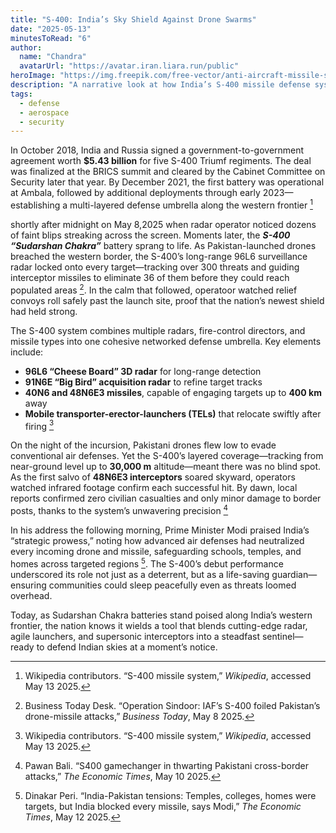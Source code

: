 ```yaml
---
title: "S-400: India’s Sky Shield Against Drone Swarms"
date: "2025-05-13"
minutesToRead: "6"
author:
  name: "Chandra"
  avatarUrl: "https://avatar.iran.liara.run/public"
heroImage: "https://img.freepik.com/free-vector/anti-aircraft-missile-silo-illustration_1284-64039.jpg"
description: "A narrative look at how India’s S-400 missile defense system intercepted Pakistani drone incursions and protected the nation."
tags:
  - defense
  - aerospace
  - security
---
```


In October 2018, India and Russia signed a government-to-government agreement worth **$5.43 billion** for five S-400 Triumf regiments. The deal was finalized at the BRICS summit and cleared by the Cabinet Committee on Security later that year. By December 2021, the first battery was operational at Ambala, followed by additional deployments through early 2023—establishing a multi-layered defense umbrella along the western frontier [^1]

shortly after midnight on May 8,2025 when radar operator noticed dozens of faint blips streaking across the screen. Moments later, the ***S-400 “Sudarshan Chakra”*** battery sprang to life. As Pakistan-launched drones breached the western border, the S-400’s long-range 96L6 surveillance radar locked onto every target—tracking over 300 threats and guiding interceptor missiles to eliminate 36 of them before they could reach populated areas [^2]. In the calm that followed, operatoor watched relief convoys roll safely past the launch site, proof that the nation’s newest shield had held strong.

The S-400 system combines multiple radars, fire-control directors, and missile types into one cohesive networked defense umbrella. Key elements include:
- **96L6 “Cheese Board” 3D radar** for long-range detection  
- **91N6E “Big Bird” acquisition radar** to refine target tracks  
- **40N6 and 48N6E3 missiles**, capable of engaging targets up to **400 km** away  
- **Mobile transporter-erector-launchers (TELs)** that relocate swiftly after firing [^3] 

On the night of the incursion, Pakistani drones flew low to evade conventional air defenses. Yet the S-400’s layered coverage—tracking from near-ground level up to **30,000 m** altitude—meant there was no blind spot. As the first salvo of **48N6E3 interceptors** soared skyward, operators watched infrared footage confirm each successful hit. By dawn, local reports confirmed zero civilian casualties and only minor damage to border posts, thanks to the system’s unwavering precision [^4]

In his address the following morning, Prime Minister Modi praised India’s “strategic prowess,” noting how advanced air defenses had neutralized every incoming drone and missile, safeguarding schools, temples, and homes across targeted regions [^5]. The S-400’s debut performance underscored its role not just as a deterrent, but as a life-saving guardian—ensuring communities could sleep peacefully even as threats loomed overhead.

Today, as Sudarshan Chakra batteries stand poised along India’s western frontier, the nation knows it wields a tool that blends cutting-edge radar, agile launchers, and supersonic interceptors into a steadfast sentinel—ready to defend Indian skies at a moment’s notice.  


[^1]: Wikipedia contributors. “S-400 missile system,” *Wikipedia*, accessed May 13 2025. 
[^2]: Business Today Desk. “Operation Sindoor: IAF’s S-400 foiled Pakistan’s drone-missile attacks,” *Business Today*, May 8 2025. 
[^3]: Wikipedia contributors. “S-400 missile system,” *Wikipedia*, accessed May 13 2025. 
[^4]: Pawan Bali. “S400 gamechanger in thwarting Pakistani cross-border attacks,” *The Economic Times*, May 10 2025. 
[^5]: Dinakar Peri. “India-Pakistan tensions: Temples, colleges, homes were targets, but India blocked every missile, says Modi,” *The Economic Times*, May 12 2025.